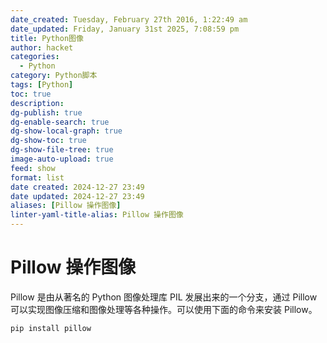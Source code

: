 ```yaml
---
date_created: Tuesday, February 27th 2016, 1:22:49 am
date_updated: Friday, January 31st 2025, 7:08:59 pm
title: Python图像
author: hacket
categories:
  - Python
category: Python脚本
tags: [Python]
toc: true
description: 
dg-publish: true
dg-enable-search: true
dg-show-local-graph: true
dg-show-toc: true
dg-show-file-tree: true
image-auto-upload: true
feed: show
format: list
date created: 2024-12-27 23:49
date updated: 2024-12-27 23:49
aliases: [Pillow 操作图像]
linter-yaml-title-alias: Pillow 操作图像
---
```


# Pillow 操作图像

Pillow 是由从著名的 Python 图像处理库 PIL 发展出来的一个分支，通过 Pillow 可以实现图像压缩和图像处理等各种操作。可以使用下面的命令来安装 Pillow。

```shell
pip install pillow
```
